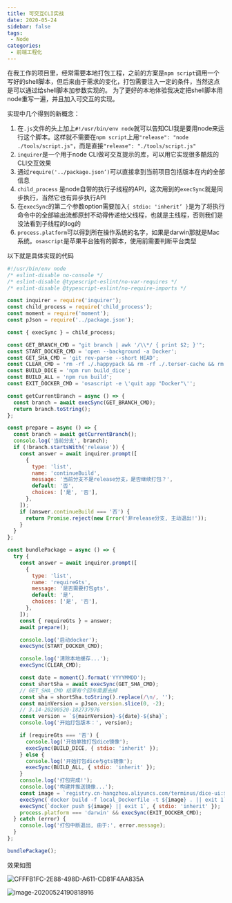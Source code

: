 ```yaml
---
title: 可交互CLI实战
date: 2020-05-24
sidebar: false
tags:
 - Node
categories:
 - 前端工程化
---
```


在我工作的项目里，经常需要本地打包工程，之前的方案是`npm script`调用一个写好的shell脚本，但后来由于需求的变化，打包需要注入一定的条件，当然这点是可以通过给shell脚本加参数实现的。 为了更好的本地体验我决定把shell脚本用node重写一遍，并且加入可交互的实现。

<!-- more -->

实现中几个得到的新概念：

1. 在`.js`文件的头上加上`#!/usr/bin/env node`就可以告知CLI我是要用node来运行这个脚本。这样就不需要在`npm script`上用`"release": "node ./tools/script.js"`，而是直接`"release": "./tools/script.js"`
2. `inquirer`是一个用于node CLI做可交互提示的库，可以用它实现很多酷炫的CLI交互效果
3. 通过`require('../package.json’)`可以直接拿到当前项目包括版本在内的全部信息
4. `child_process` 是node自带的执行子线程的API，这次用到的`execSync`就是同步执行，当然它也有异步执行API
5. 在`execSync`的第二个参数option需要加入`{ stdio: 'inherit’ }`是为了将执行命令中的全部输出流都原封不动得传递给父线程，也就是主线程，否则我们是没法看到子线程的log的
6. `process.platform`可以得到所在操作系统的名字，如果是darwin那就是Mac系统。`osascript`是苹果平台独有的脚本，使用前需要判断平台类型

以下就是具体实现的代码

```javascript
#!/usr/bin/env node
/* eslint-disable no-console */
/* eslint-disable @typescript-eslint/no-var-requires */
/* eslint-disable @typescript-eslint/no-require-imports */

const inquirer = require('inquirer');
const child_process = require('child_process');
const moment = require('moment');
const pJson = require('../package.json');

const { execSync } = child_process;

const GET_BRANCH_CMD = "git branch | awk '/\\*/ { print $2; }'";
const START_DOCKER_CMD = 'open --background -a Docker';
const GET_SHA_CMD = 'git rev-parse --short HEAD';
const CLEAR_CMD = 'rm -rf ./.happypack && rm -rf ./.terser-cache && rm -rf ./public/*';
const BUILD_DICE = 'npm run build_dice';
const BUILD_ALL = 'npm run build';
const EXIT_DOCKER_CMD = 'osascript -e \'quit app "Docker"\'';

const getCurrentBranch = async () => {
  const branch = await execSync(GET_BRANCH_CMD);
  return branch.toString();
};

const prepare = async () => {
  const branch = await getCurrentBranch();
  console.log('当前分支', branch);
  if (!branch.startsWith('release')) {
    const answer = await inquirer.prompt([
      {
        type: 'list',
        name: 'continueBuild',
        message: '当前分支不是release分支，是否继续打包？',
        default: '否',
        choices: ['是', '否'],
      },
    ]);
    if (answer.continueBuild === '否') {
      return Promise.reject(new Error('非release分支, 主动退出!'));
    }
  }
};

const bundlePackage = async () => {
  try {
    const answer = await inquirer.prompt([
      {
        type: 'list',
        name: 'requireGts',
        message: '是否需要打包gts',
        default: '是',
        choices: ['是', '否'],
      },
    ]);
    const { requireGts } = answer;
    await prepare();

    console.log('启动docker');
    execSync(START_DOCKER_CMD);

    console.log('清除本地缓存...');
    execSync(CLEAR_CMD);

    const date = moment().format('YYYYMMDD');
    const shortSha = await execSync(GET_SHA_CMD);
    // GET_SHA_CMD 结果有个回车需要去掉
    const sha = shortSha.toString().replace(/\n/, '');
    const mainVersion = pJson.version.slice(0, -2);
    // 3.14-20200520-182737976
    const version = `${mainVersion}-${date}-${sha}`;
    console.log('开始打包版本：', version);

    if (requireGts === '否') {
      console.log('开始单独打包dice镜像');
      execSync(BUILD_DICE, { stdio: 'inherit' });
    } else {
      console.log('开始打包dice与gts镜像');
      execSync(BUILD_ALL, { stdio: 'inherit' });
    }
    console.log('打包完成!');
    console.log('构建并推送镜像...');
    const image = `registry.cn-hangzhou.aliyuncs.com/terminus/dice-ui:${version}`;
    execSync(`docker build -f local_Dockerfile -t ${image} . || exit 1`, { stdio: 'inherit' });
    execSync(`docker push ${image} || exit 1`, { stdio: 'inherit' });
    process.platform === 'darwin' && execSync(EXIT_DOCKER_CMD);
  } catch (error) {
    console.log('打包中断退出, 由于:', error.message);
  }
};

bundlePackage();

```

效果如图

![CFFFB1FC-2E88-498D-A611-CD81F4AA835A](https://kuimo-markdown-pic.oss-cn-hangzhou.aliyuncs.com/CFFFB1FC-2E88-498D-A611-CD81F4AA835A.gif)

![image-20200524190818916](https://kuimo-markdown-pic.oss-cn-hangzhou.aliyuncs.com/image-20200524190818916.png)